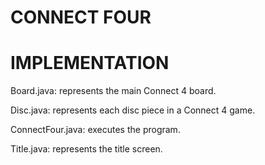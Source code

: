 # CONNECT FOUR

# IMPLEMENTATION

Board.java: 		represents the main Connect 4 board.

Disc.java: 		represents each disc piece in a Connect 4 game.

ConnectFour.java: 	executes the program.

Title.java: 		represents the title screen.
